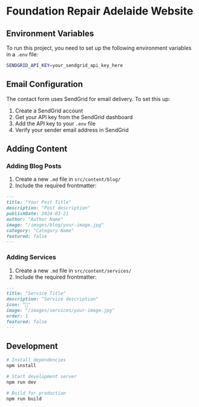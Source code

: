 # Foundation Repair Adelaide Website

## Environment Variables

To run this project, you need to set up the following environment variables in a `.env` file:

```bash
SENDGRID_API_KEY=your_sendgrid_api_key_here
```

## Email Configuration

The contact form uses SendGrid for email delivery. To set this up:

1. Create a SendGrid account
2. Get your API key from the SendGrid dashboard
3. Add the API key to your `.env` file
4. Verify your sender email address in SendGrid

## Adding Content

### Adding Blog Posts

1. Create a new `.md` file in `src/content/blog/`
2. Include the required frontmatter:
```markdown
---
title: "Your Post Title"
description: "Post description"
publishDate: 2024-03-21
author: "Author Name"
image: "/images/blog/your-image.jpg"
category: "Category Name"
featured: false
---
```

### Adding Services

1. Create a new `.md` file in `src/content/services/`
2. Include the required frontmatter:
```markdown
---
title: "Service Title"
description: "Service description"
icon: "🔧"
image: "/images/services/your-image.jpg"
order: 1
featured: false
---
```

## Development

```bash
# Install dependencies
npm install

# Start development server
npm run dev

# Build for production
npm run build
```